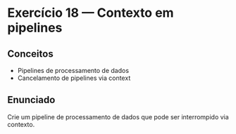 # Exercício 18 — Contexto em pipelines

## Conceitos
- Pipelines de processamento de dados
- Cancelamento de pipelines via context

## Enunciado
Crie um pipeline de processamento de dados que pode ser interrompido via contexto.